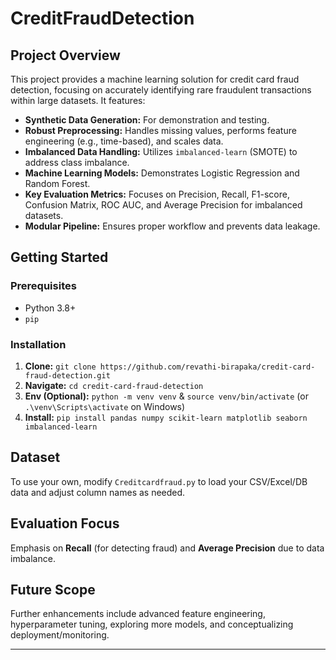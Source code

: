 # CreditFraudDetection

## Project Overview

This project provides a machine learning solution for credit card fraud detection, focusing on accurately identifying rare fraudulent transactions within large datasets. It features:

  * **Synthetic Data Generation:** For demonstration and testing.
  * **Robust Preprocessing:** Handles missing values, performs feature engineering (e.g., time-based), and scales data.
  * **Imbalanced Data Handling:** Utilizes `imbalanced-learn` (SMOTE) to address class imbalance.
  * **Machine Learning Models:** Demonstrates Logistic Regression and Random Forest.
  * **Key Evaluation Metrics:** Focuses on Precision, Recall, F1-score, Confusion Matrix, ROC AUC, and Average Precision for imbalanced datasets.
  * **Modular Pipeline:** Ensures proper workflow and prevents data leakage.

## Getting Started

### Prerequisites

  * Python 3.8+
  * `pip`

### Installation

1.  **Clone:** `git clone https://github.com/revathi-birapaka/credit-card-fraud-detection.git`
2.  **Navigate:** `cd credit-card-fraud-detection`
3.  **Env (Optional):** `python -m venv venv` & `source venv/bin/activate` (or `.\venv\Scripts\activate` on Windows)
4.  **Install:** `pip install pandas numpy scikit-learn matplotlib seaborn imbalanced-learn`


## Dataset

To use your own, modify `Creditcardfraud.py` to load your CSV/Excel/DB data and adjust column names as needed.

## Evaluation Focus

Emphasis on **Recall** (for detecting fraud) and **Average Precision** due to data imbalance.

## Future Scope

Further enhancements include advanced feature engineering, hyperparameter tuning, exploring more models, and conceptualizing deployment/monitoring.

-----
